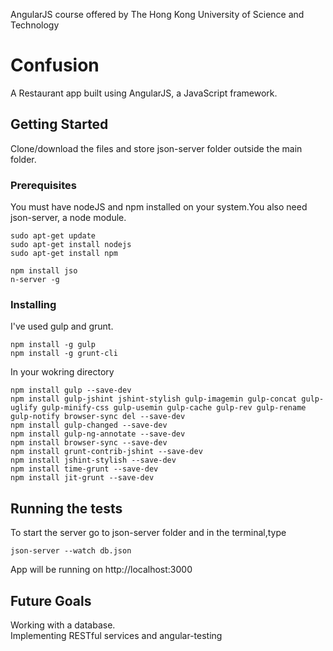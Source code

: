 AngularJS course offered by The Hong Kong University of Science and Technology

# Confusion

A Restaurant app built using AngularJS, a JavaScript framework.

## Getting Started
Clone/download the files and store json-server folder outside the main folder.


### Prerequisites

You must have nodeJS and npm installed on your system.You also need json-server, a node module.

```
sudo apt-get update
sudo apt-get install nodejs
sudo apt-get install npm

npm install jso
n-server -g
```

### Installing

I've used gulp and grunt.

```
npm install -g gulp
npm install -g grunt-cli

```
In your wokring directory
 
```
npm install gulp --save-dev
npm install gulp-jshint jshint-stylish gulp-imagemin gulp-concat gulp-uglify gulp-minify-css gulp-usemin gulp-cache gulp-rev gulp-rename gulp-notify browser-sync del --save-dev
npm install gulp-changed --save-dev
npm install gulp-ng-annotate --save-dev
npm install browser-sync --save-dev
npm install grunt-contrib-jshint --save-dev
npm install jshint-stylish --save-dev
npm install time-grunt --save-dev
npm install jit-grunt --save-dev

```



## Running the tests

To start the server
go to json-server folder and in the terminal,type
```
json-server --watch db.json
```
App will be running on http://localhost:3000


## Future Goals<br>
Working with a database.<br>
Implementing RESTful services and angular-testing<br>





